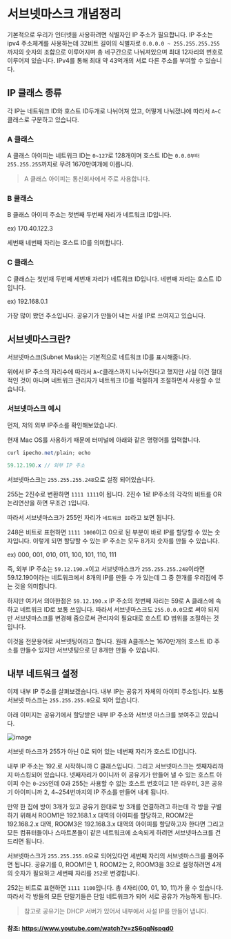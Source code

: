 # 서브넷마스크 개념정리

기본적으로 우리가 인터넷을 사용하려면 식별자인 IP 주소가 필요합니다. IP 주소는 ipv4 주소체계를 사용하는데 32비트 길이의 식별자로 `0.0.0.0 ~ 255.255.255.255`까지의 숫자의 조합으로 이루어지며 총 네구간으로 나눠져있으며 최대 12자리의 번호로 이루어져 있습니다. IPv4를 통해 최대 약 43억개의 서로 다른 주소를 부여할 수 있습니다.

## IP 클래스 종류

각 IP는 네트워크 ID와 호스트 ID두개로 나뉘어져 있고, 어떻게 나눠졌냐에 따라서 `A~C`클래스로 구분하고 있습니다.

### A 클래스

A 클래스 아이피는 네트워크 ID는 `0~127`로 128개이며
호스트 ID는 `0.0.0부터 255.255.255`까지로 무려 1670만여개에 이릅니다.

> A 클래스 아이피는 통신회사에서 주로 사용합니다. 

### B 클래스

B 클래스 아이피 주소는 첫번째 두번째 자리가 네트워크 ID입니다.

ex) 170.40.122.3

세번째 네번째 자리는 호스트 ID를 의미합니다.

### C 클래스

C 클래스는 첫번재 두번째 세번재 자리가 네트워크 ID입니다. 네번째 자리는 호스트 ID 입니다.

ex) 192.168.0.1

가장 많이 봤던 주소입니다. 공유기가 만들어 내는 사설 IP로 쓰여지고 있습니다.

## 서브넷마스크란? 

서브넷마스크(Subnet Mask)는 기본적으로 네트워크 ID를 표시해줍니다.

위에서 IP 주소의 자리수에 따라서 `A~C`클래스까지 나누어진다고 했지만 사실 이건 절대적인 것이 아니며 네트워크 관리자가 네트워크 ID를 적절하게 조절하면서 사용할 수 있습니다. 

### 서브넷마스크 예시 

먼저, 저의 외부 IP주소를 확인해보았습니다.

현재 Mac OS를 사용하기 때문에 터미널에 아래와 같은 명령어를 입력합니다.

```java
curl ipecho.net/plain; echo

59.12.190.x // 외부 IP 주소
```

서브넷마스크는 `255.255.255.248`으로 설정 되어있습니다.

255는 2진수로 변환하면 `1111 1111`이 됩니다. 2진수 1로 IP주소의 각각의 비트를 OR 논리연산을 하면 무조건 `1`입니다.

따라서 서브넷마스크가 255인 자리가 `네트워크 ID`라고 보면 됩니다.

248은 비트로 표현하면 `1111 1000`이고 0으로 된 부분이 바로 IP를 할당할 수 있는 숫자입니다. 이렇게 되면 할당할 수 있는 IP 주소는 모두 8가지 숫자를 만들 수 있습니다.

ex) 000, 001, 010, 011, 100, 101, 110, 111

즉, 외부 IP 주소는 `59.12.190.x`이고 서브넷마스크가 `255.255.255.248`이라면 59.12.190이라는 네트워크에서 8개의 IP를 만들 수 가 있는데 그 중 한개를 우리집에 주는 것을 의미합니다.

하지만 여기서 의아한점은 `59.12.190.x` IP 주소의 첫번째 자리는 59로 A 클래스에 속하고 네트워크 ID로 보통 쓰입니다. 따라서 서브넷마스크도 `255.0.0.0`으로 써야 되지만 서브넷마스크를 변경해 줌으로써 관리자의 필요대로 호스트 ID 범위를 조절하는 것입니다.

이것을 전문용어로 서브넷팅이라고 합니다.
원래 A클래스는 1670만개의 호스트 ID 주소를 만들수 있지만 서브넷팅으로 단 8개만 만들 수 있습니다.

## 내부 네트워크 설정

이제 내부 IP 주소를 살펴보겠습니다. 내부 IP는 공유기 자체의 아이피 주소입니다. 보통 서브넷 마스크는 `255.255.255.0`으로 되어 있습니다.
 
아래 이미지는 공유기에서 할당받은 내부 IP 주소와 서브넷 마스크를 보여주고 있습니다.

![image](https://user-images.githubusercontent.com/22395934/148404430-c250972e-94a4-4600-b6f6-a207be5bf4e2.png)

서브넷 마스크가 255가 아닌 0로 되어 있는 네번째 자리가 호스트 ID입니다.

내부 IP 주소는 192.로 시작하니까 C 클래스입니다.
그리고 서브넷마스크는 셋째자리까지 마스킹되어 있습니다.
넷째자리가 0이니까 이 공유기가 만들어 낼 수 있는 호스트 아이피 수는 `0~255`인데 0과 255는 사용할 수 없는 호스트 번호이고 1은 라우터, 3은 공유기 아이피니까 2, 4~254번까지의 IP 주소를 만들어 내게 됩니다.

만약 한 집에 방이 3개가 있고 공유기 한대로 방 3개를 연결하려고 하는데 각 방을 구별하기 위해서 ROOM1은 192.168.1.x 대역의 아이피를 할당하고, ROOM2은 192.168.2.x 대역, ROOM3은 192.168.3.x 대역의 아이피를 할당하고자 한다면 그리고 모든 컴퓨터들이나 스마트폰들이 같은 네트워크에 소속되게 하려면 서브넷마스크를 건드리면 됩니다.

서브넷마스크가 `255.255.255.0`으로 되어있다면 세번째 자리의 서브넷마스크를 풀어주면 됩니다. 공유기를 0, ROOM1은 1, ROOM2는 2, ROOM3을 3으로 설정하려면 4개의 숫자가 필요하고 세번째 자리를 `252`로 변경합니다.

252는 비트로 표현하면 `1111 1100`입니다. 총 4자리(00, 01, 10, 11)가 올 수 있습니다. 따라서 각 방들의 모든 단말기들은 단일 네트워크가 되어 서로 공유가 가능하게 됩니다.

> 참고로 공유기는 DHCP 서버가 있어서 내부에서 사설 IP를 만들어 냅니다. 

#### 참조: https://www.youtube.com/watch?v=zS6qqNspqd0
